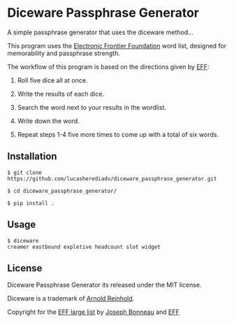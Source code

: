 # Diceware Passphrase Generator

A simple passphrase generator that uses the diceware method...

This program uses the [Electronic Frontier Foundation](https://www.eff.org/files/2016/07/18/eff_large_wordlist.txt) word list, designed for memorability and passphrase strength.

The workflow of this program is based on the directions given by [EFF](https://www.eff.org/dice):

1. Roll five dice all at once.

2. Write the results of each dice.

3. Search the word next to your results in the wordlist.

4. Write down the word.

5. Repeat steps 1-4 five more times to come up with a total of six words.

## Installation

```
$ git clone https://github.com/lucasherediadv/diceware_passphrase_generator.git

$ cd diceware_passphrase_generator/

$ pip install .
```

## Usage

```
$ diceware
creamer eastbound expletive headcount slot widget

```

## License

Diceware Passphrase Generator its released under the MIT license.

Diceware is a trademark of [Arnold Reinhold](https://theworld.com/~reinhold/).

Copyright for the [EFF large list](https://www.eff.org/files/2016/07/18/eff_large_wordlist.txt) by [Joseph Bonneau](https://www.eff.org/about/staff/joseph-bonneau) and [EFF](https://www.eff.org/)